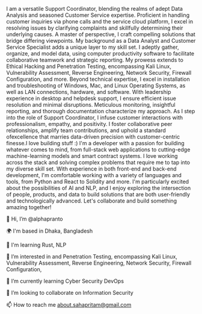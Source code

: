 I am a versatile Support Coordinator, blending the realms of adept Data Analysis and seasoned Customer Service expertise. Proficient in handling customer inquiries via phone calls and the service cloud platform, I excel in resolving issues by clarifying complaints and skillfully determining their underlying causes. A master of perspective, I craft compelling solutions that bridge differing viewpoints. My background as a Data Analyst and Customer Service Specialist adds a unique layer to my skill set. I adeptly gather, organize, and model data, using computer productivity software to facilitate collaborative teamwork and strategic reporting. My prowess extends to Ethical Hacking and Penetration Testing, encompassing Kali Linux, Vulnerability Assessment, Reverse Engineering, Network Security, Firewall Configuration, and more. Beyond technical expertise, I excel in installation and troubleshooting of Windows, Mac, and Linux Operating Systems, as well as LAN connections, hardware, and software. With leadership experience in desktop and helpdesk support, I ensure efficient issue resolution and minimal disruptions. Meticulous monitoring, insightful reporting, and thorough documentation characterize my approach. As I step into the role of Support Coordinator, I infuse customer interactions with professionalism, empathy, and positivity. I foster collaborative peer relationships, amplify team contributions, and uphold a standard ofexcellence that marries data-driven precision with customer-centric finesse.I love building stuff :) I'm a developer with a passion for building whatever comes to mind, from full-stack web applications to cutting-edge machine-learning models and smart contract systems. I love working across the stack and solving complex problems that require me to tap into my diverse skill set. With experience in both front-end and back-end development, I'm comfortable working with a variety of languages and tools, from Python and React to Solidity and more. I'm particularly excited about the possibilities of AI and NLP, and I enjoy exploring the intersection of people, products, and data to build solutions that are both user-friendly and technologically advanced. Let's collaborate and build something amazing together!

👋 Hi, I’m @alphapranto

🌍 I'm based in Dhaka, Bangladesh 

🧠 I'm learning Rust, NLP

👀 I’m interested in and Penetration Testing, encompassing Kali Linux, Vulnerability Assessment, Reverse Engineering, Network Security, Firewall Configuration,

🌱 I’m currently learning Cyber Security DevOps

💞️ I’m looking to collaborate on Information Security

📫 How to reach me about.sahapritam@gmail.com

<!---
alphapranto/alphapranto is a ✨ special ✨ repository because its `README.md` (this file) appears on your GitHub profile.
You can click the Preview link to take a look at your changes.
--->
